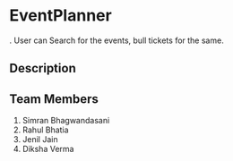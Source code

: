 # EventPlanner
. User can Search for the events, bull tickets for the same.
## Description
## Team Members
1. Simran Bhagwandasani
2. Rahul Bhatia 
3. Jenil Jain
4. Diksha Verma

